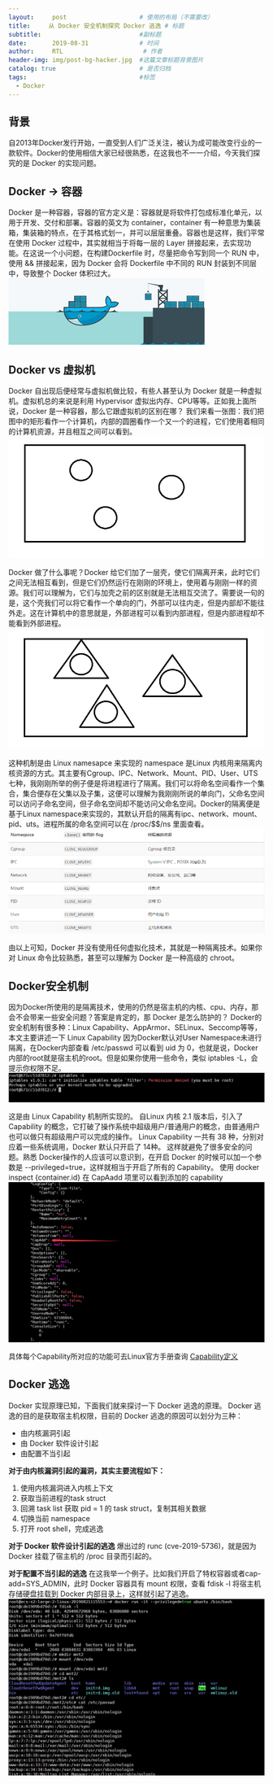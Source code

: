 ```yaml
---
layout:     post                    # 使用的布局（不需要改）
title:     从 Docker 安全机制探究 Docker 逃逸 # 标题
subtitle:                           #副标题
date:       2019-08-31              # 时间
author:     RTL                      # 作者
header-img: img/post-bg-hacker.jpg  #这篇文章标题背景图片
catalog: true                       # 是否归档
tags:                               #标签
  - Docker
---
```


## 背景

自2013年Docker发行开始，一直受到人们广泛关注，被认为成可能改变行业的一款软件。Docker的使用相信大家已经很熟悉，在这我也不一一介绍，今天我们探究的是 Docker 的实现问题。

## Docker -> 容器

Docker 是一种容器，容器的官方定义是：容器就是将软件打包成标准化单元，以用于开发、交付和部署。容器的英文为 container，container 有一种意思为集装箱，集装箱的特点，在于其格式划一，并可以层层重叠。容器也是这样，我们平常在使用 Docker 过程中，其实就相当于将每一层的 Layer 拼接起来，去实现功能。在这说一个小问题，在构建Dockerfile 时，尽量把命令写到同一个 RUN 中，使用 && 拼接起来，因为 Docker 会将 Dockerfile 中不同的 RUN 封装到不同层中，导致整个 Docker 体积过大。
![0.png](/img/docker/2019-08-31/docker0.png)

## Docker vs 虚拟机

Docker 自出现后便经常与虚拟机做比较，有些人甚至认为 Docker 就是一种虚拟机。虚拟机总的来说是利用 Hypervisor 虚拟出内存、CPU等等。正如我上面所说，Docker 是一种容器，那么它跟虚拟机的区别在哪？
我们来看一张图：我们把图中的矩形看作一个计算机，内部的圆圈看作一个又一个的进程，它们使用着相同的计算机资源，并且相互之间可以看到。
![1.png](/img/docker/2019-08-31/docker1.png)

Docker 做了什么事呢？Docker 给它们加了一层壳，使它们隔离开来，此时它们之间无法相互看到，但是它们仍然运行在刚刚的环境上，使用着与刚刚一样的资源。我们可以理解为，它们与加壳之前的区别就是无法相互交流了。需要说一句的是，这个壳我们可以将它看作一个单向的门，外部可以往内走，但是内部却不能往外走。这在计算机中的意思就是，外部进程可以看到内部进程，但是内部进程却不能看到外部进程。
![2.png](/img/docker/2019-08-31/docker2.png)

这种机制是由 Linux namesapce 来实现的 namespace 是Linux 内核用来隔离内核资源的方式。其主要有Cgroup、IPC、Network、Mount、PID、User、UTS 七种，我刚刚所举的例子便是将进程进行了隔离。我们可以将命名空间看作一个集合，集合便存在父集以及子集，这便可以理解为我刚刚所说的单向门，父命名空间可以访问子命名空间，但子命名空间却不能访问父命名空间。Docker的隔离便是基于Linux namespace来实现的，其默认开启的隔离有ipc、network、mount、pid、uts。进程所属的命名空间可以在 /proc/$$/ns 里面查看。
![3.png](/img/docker/2019-08-31/docker3.png)

由以上可知，Docker 并没有使用任何虚拟化技术，其就是一种隔离技术。如果你对 Linux 命令比较熟悉，甚至可以理解为 Docker 是一种高级的 chroot。

## Docker安全机制

因为Docker所使用的是隔离技术，使用的仍然是宿主机的内核、cpu、内存，那会不会带来一些安全问题？答案是肯定的，那 Docker 是怎么防护的？
Docker的安全机制有很多种：Linux Capability、AppArmor、SELinux、Seccomp等等，本文主要讲述一下 Linux Capability
因为Docker默认对User Namespace未进行隔离，在Docker内部查看 /etc/passwd 可以看到 uid 为 0，也就是说，Docker内部的root就是宿主机的root。但是如果你使用一些命令，类似 iptables -L，会提示你权限不足。
![4.png](/img/docker/2019-08-31/docker4.png)

这是由 Linux Capability 机制所实现的。
自Linux 内核 2.1 版本后，引入了 Capability 的概念，它打破了操作系统中超级用户/普通用户的概念，由普通用户也可以做只有超级用户可以完成的操作。
Linux Capability 一共有 38 种，分别对应着一些系统调用，Docker 默认只开启了 14种。
这样就避免了很多安全的问题。熟悉 Docker操作的人应该可以意识到，在开启 Docker 的时候可以加一个参数是 --privileged=true，这样就相当于开启了所有的 Capability。
使用 docker inspect {container.id} 在 CapAadd 项里可以看到添加的 capability
![5.png](/img/docker/2019-08-31/docker5.png)

具体每个Capability所对应的功能可去Linux官方手册查询 [Capability定义](http://man7.org/linux/man-pages/man7/capabilities.7.html)

## Docker 逃逸

Docker 实现原理已知，下面我们就来探讨一下 Docker 逃逸的原理。
Docker 逃逸的目的是获取宿主机权限，目前的 Docker 逃逸的原因可以划分为三种：

- 由内核漏洞引起
- 由 Docker 软件设计引起
- 由配置不当引起

**对于由内核漏洞引起的漏洞，其实主要流程如下：**

1. 使用内核漏洞进入内核上下文
2. 获取当前进程的task struct
3. 回溯 task list 获取 pid = 1 的 task struct，复制其相关数据
4. 切换当前 namespace
5. 打开 root shell，完成逃逸

**对于 Docker 软件设计引起的逃逸**
爆出过的 runc (cve-2019-5736)，就是因为 Docker 挂载了宿主机的 /proc 目录而引起的。

**对于配置不当引起的逃逸**
在这我举一个例子。比如我们开启了特权容器或者cap-add=SYS_ADMIN，此时 Docker 容器具有 mount 权限，查看 fdisk -l 将宿主机存储硬盘挂载到 Docker 内部目录上，这样就引起了逃逸。
![6.png](/img/docker/2019-08-31/docker6.png)
